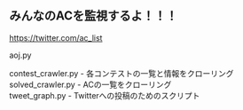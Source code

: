 ## みんなのACを監視するよ！！！  
https://twitter.com/ac_list  
  
aoj.py  
  
contest_crawler.py - 各コンテストの一覧と情報をクローリング  
solved_crawler.py - ACの一覧をクローリング  
tweet_graph.py - Twitterへの投稿のためのスクリプト  
